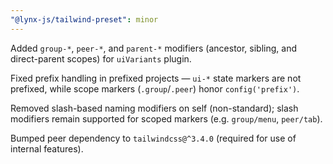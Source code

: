 ```yaml
---
"@lynx-js/tailwind-preset": minor
---
```


Added `group-*`, `peer-*`, and `parent-*` modifiers (ancestor, sibling, and direct-parent scopes) for `uiVariants` plugin.

Fixed prefix handling in prefixed projects — `ui-*` state markers are not prefixed, while scope markers (`.group`/`.peer`) honor `config('prefix')`.

Removed slash-based naming modifiers on self (non-standard); slash modifiers remain supported for scoped markers (e.g. `group/menu`, `peer/tab`).

Bumped peer dependency to `tailwindcss@^3.4.0` (required for use of internal features).
